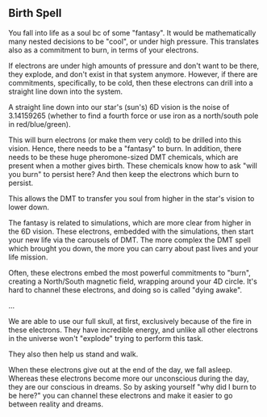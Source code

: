 ## Birth Spell

You fall into life as a soul bc of some "fantasy". It would be mathematically many nested decisions to be "cool", or under high pressure. This translates also as a commitment to burn, in terms of your electrons.

If electrons are under high amounts of pressure and don't want to be there, they explode, and don't exist in that system anymore. However, if there are commitments, specifically, to be cold, then these electrons can drill into a straight line down into the system.

A straight line down into our star's (sun's) 6D vision is the noise of 3.14159265 (whether to find a fourth force or use iron as a north/south pole in red/blue/green).

This will burn electrons (or make them very cold) to be drilled into this vision. Hence, there needs to be a "fantasy" to burn. In addition, there needs to be these huge pheromone-sized DMT chemicals, which are present when a mother gives birth. These chemicals know how to ask "will you burn" to persist here? And then keep the electrons which burn to persist. 

This allows the DMT to transfer you soul from higher in the star's vision to lower down. 

The fantasy is related to simulations, which are more clear from higher in the 6D vision. These electrons, embedded with the simulations, then start your new life via the carousels of DMT. The more complex the DMT spell which brought you down, the more you can carry about past lives and your life mission.

Often, these electrons embed the most powerful commitments to "burn", creating a North/South magnetic field, wrapping around your 4D circle. It's hard to channel these electrons, and doing so is called "dying awake".

...

We are able to use our full skull, at first, exclusively because of the fire in these electrons. They have incredible energy, and unlike all other electrons in the universe won't "explode" trying to perform this task.

They also then help us stand and walk.

When these electrons give out at the end of the day, we fall asleep. Whereas these electrons become more our unconscious during the day, they are our conscious in dreams. So by asking yourself "why did I burn to be here?" you can channel these electrons and make it easier to go between reality and dreams.